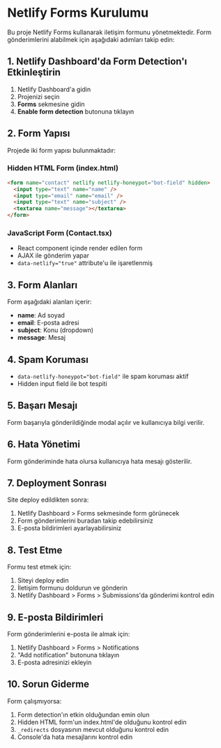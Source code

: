 # Netlify Forms Kurulumu

Bu proje Netlify Forms kullanarak iletişim formunu yönetmektedir. Form gönderimlerini alabilmek için aşağıdaki adımları takip edin:

## 1. Netlify Dashboard'da Form Detection'ı Etkinleştirin

1. Netlify Dashboard'a gidin
2. Projenizi seçin
3. **Forms** sekmesine gidin
4. **Enable form detection** butonuna tıklayın

## 2. Form Yapısı

Projede iki form yapısı bulunmaktadır:

### Hidden HTML Form (index.html)
```html
<form name="contact" netlify netlify-honeypot="bot-field" hidden>
  <input type="text" name="name" />
  <input type="email" name="email" />
  <input type="text" name="subject" />
  <textarea name="message"></textarea>
</form>
```

### JavaScript Form (Contact.tsx)
- React component içinde render edilen form
- AJAX ile gönderim yapar
- `data-netlify="true"` attribute'u ile işaretlenmiş

## 3. Form Alanları

Form aşağıdaki alanları içerir:
- **name**: Ad soyad
- **email**: E-posta adresi
- **subject**: Konu (dropdown)
- **message**: Mesaj

## 4. Spam Koruması

- `data-netlify-honeypot="bot-field"` ile spam koruması aktif
- Hidden input field ile bot tespiti

## 5. Başarı Mesajı

Form başarıyla gönderildiğinde modal açılır ve kullanıcıya bilgi verilir.

## 6. Hata Yönetimi

Form gönderiminde hata olursa kullanıcıya hata mesajı gösterilir.

## 7. Deployment Sonrası

Site deploy edildikten sonra:
1. Netlify Dashboard > Forms sekmesinde form görünecek
2. Form gönderimlerini buradan takip edebilirsiniz
3. E-posta bildirimleri ayarlayabilirsiniz

## 8. Test Etme

Formu test etmek için:
1. Siteyi deploy edin
2. İletişim formunu doldurun ve gönderin
3. Netlify Dashboard > Forms > Submissions'da gönderimi kontrol edin

## 9. E-posta Bildirimleri

Form gönderimlerini e-posta ile almak için:
1. Netlify Dashboard > Forms > Notifications
2. "Add notification" butonuna tıklayın
3. E-posta adresinizi ekleyin

## 10. Sorun Giderme

Form çalışmıyorsa:
1. Form detection'ın etkin olduğundan emin olun
2. Hidden HTML form'un index.html'de olduğunu kontrol edin
3. `_redirects` dosyasının mevcut olduğunu kontrol edin
4. Console'da hata mesajlarını kontrol edin
